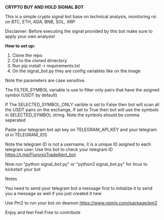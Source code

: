 **CRYPTO BUY AND HOLD SIGNAL BOT**

This is a simple crypto signal bot base on technical analysis, monitoring rsi on BTC, ETH, ADA, BNB, SOL, XRP

Disclaimer: Before executing the signal provided by this bot make sure to apply your own analysis!


**How to set up:**

1. Clone the repo
2. Cd to the cloned dirrectory
3. Run pip install -r requirements.txt
4. On the signal_bot.py they are config variables like on the image

Note the parameters are case sensitive.

The FILTER_SYMBOL variable is use to filter only pairs that have the asigned symbol (USDT by default)

If The SELECTED_SYMBOL_ONLY varible is set to False then bot will scan all the USDT pairs on the exchange, if set to True then bot will use the symbols in SELECTED_SYMBOL string. Note the symbols should be comma seperated

Paste your telegram bot api key on TELEGRAM_API_KEY and your telegram id in TELEGRAM_IDS

Note the telegram ID is not a username, it is a unique ID asigned to each telegram user. Use this bot to check your telegram ID https://t.me/FluronixTradeAlert_bot

Now run "python signal_bot.py" or "python3 signal_bot.py" for linux to kickstart your bot

Notes

You need to send your telegram bot a message first to initialize it to send you a message as well if you just created it new

Use Pm2 to run your bot on deamon https://www.npmjs.com/package/pm2

Enjoy and feel Feel Free to contribute
